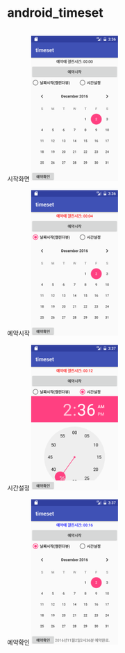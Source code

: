 # android_timeset
<br>시작화면 <img src="https://github.com/qhdl301/android_timeset/blob/master/app/fixel/Screenshot_1480649811.png?raw=true" width="200"></br>
<br>예약시작 <img src="https://github.com/qhdl301/android_timeset/blob/master/app/fixel/Screenshot_1480649818.png?raw=true" width="200"></br>
<br>시간설정 <img src="https://github.com/qhdl301/android_timeset/blob/master/app/fixel/Screenshot_1480649825.png?raw=true" width="200"></br>
<br>예약확인 <img src="https://github.com/qhdl301/android_timeset/blob/master/app/fixel/Screenshot_1480649838.png?raw=true" width="200"></br>
